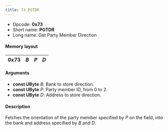 ```yaml
---
title: 73_PGTDR
---
```


- Opcode: **0x73**
- Short name: **PGTDR**
- Long name: Get Party Member Direction

#### Memory layout

| 0x73 | *B* | *P* | *D* |
|------|-----|-----|-----|

#### Arguments

- **const UByte** *B*: Bank to store direction.
- **const UByte** *P*: Party member ID, from 0 to 2.
- **const UByte** *D*: Address to store direction.

#### Description

Fetches the orientation of the party member specified by *P* on the field, into the bank and address specified by *B* and *D*.
